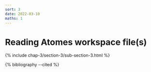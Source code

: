 ```yaml
---
sort: 3
date: 2022-03-10
maths: 1
---
```


# Reading Atomes workspace file(s)

{% include chap-3/section-3/sub-section-3.html %}

{% bibliography --cited %}

